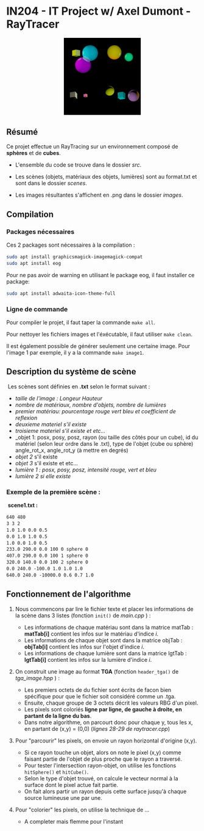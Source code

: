 # IN204 - IT Project w/ Axel Dumont - RayTracer

<div style="text-align: center;">
  <img src="images/mosaic.png" alt="texte alternatif de l'image" width="40%" height="40%">
</div>

## Résumé

Ce projet effectue un RayTracing sur un environnement composé de **sphères** et de **cubes**.

 - L'ensemble du code se trouve dans le dossier _src_.

 - Les scènes (objets, matériaux des objets, lumières) sont au format.txt et sont dans le dossier _scenes_.
 
 - Les images résultantes s'affichent en .png dans le dossier _images_.


## Compilation

### Packages nécessaires

Ces 2 packages sont nécessaires à la compilation :
​
```bash
sudo apt install graphicsmagick-imagemagick-compat
sudo apt install eog
```
Pour ne pas avoir de warning en utilisant le package eog, il faut installer ce package:

```bash
sudo apt install adwaita-icon-theme-full
```

### Ligne de commande

Pour compiler le projet, il faut taper la commande `make all`. 

Pour nettoyer les fichiers images et l'éxécutable, il faut utiliser `make clean`.

Il est également possible de générer seulement une certaine image. Pour l'image 1 par exemple, il y a la commande `make image1`.

## Description du système de scène 
​ 
Les scènes sont définies en **.txt** selon le format suivant :

*  _taille de l'image : Longeur Hauteur_ 
* _nombre de matériaux, nombre d'objets, nombre de lumières_
* _premier matériau: pourcentage rouge vert bleu et coefficient de reflexion_
* _deuxieme materiel s'il existe_
* _troisieme materiel s'il existe et etc..._ 
* _objet 1: posx, posy, posz, rayon (ou taille des côtés pour un cube), id du matériel (selon leur ordre dans le .txt), type de l'objet (cube ou sphère) angle_rot_x, angle_rot_y (à mettre en degrés)
*  _objet 2_ s'il existe
* _objet 3_ s'il existe et etc...
* _lumière 1 : posx, posy, posz, intensité rouge, vert et bleu_
* _lumière 2 si elle existe_

### Exemple de la première scène :
​
**scene1.txt :**
```txt
640 480                            
3 3 2                             
1.0 1.0 0.0 0.5                    
0.0 1.0 1.0 0.5                   
1.0 0.0 1.0 0.5                   
233.0 290.0 0.0 100 0 sphere 0    
407.0 290.0 0.0 100 1 sphere 0   
320.0 140.0 0.0 100 2 sphere 0     
0.0 240.0 -100.0 1.0 1.0 1.0 
640.0 240.0 -10000.0 0.6 0.7 1.0
```

## Fonctionnement de l'algorithme

1. Nous commencons par lire le fichier texte et placer les informations de la scène dans 3 listes (fonction `init()` de _main.cpp_ ) :
    - Les informations de chaque matériau sont dans la matrice matTab : **matTab[i]** contient les infos sur le matériau d'indice _i_.
    - Les informations de chaque objet sont dans la matrice objTab : **objTab[i]** contient les infos sur l'objet d'indice _i_.
    - Les informations de chaque lumière sont dans la matrice lgtTab : **lgtTab[i]** contient les infos sur la lumière d'indice _i_.

2. On construit une image au format **TGA** (fonction `header_tga()` de _tga_image.hpp_ ) :
    - Les premiers octets de du fichier sont écrits de facon bien spécifique pour que le fichier soit considéré comme un .tga.
    - Ensuite, chaque groupe de 3 octets décrit les valeurs RBG d'un pixel.
    - Les pixels sont coloriés **ligne par ligne, de gauche à droite, en partant de la ligne du bas**.
    - Dans notre algorithme, on parcourt donc pour chaque y, tous les x, en partant de (x,y) = (0,0) (_lignes 28-29 de raytracer.cpp_)

3. Pour "parcourir" les pixels, on envoie un rayon horizontal d'origine (x,y). 
    - Si ce rayon touche un objet, alors on note le pixel (x,y) comme faisant partie de l'objet de plus proche que le rayon a traversé.
    - Pour tester l'intersection rayon-objet, on utilise les fonctions `hitSphere()` et `hitCube()`.
    - Selon le type d'objet trouvé, on calcule le vecteur normal à la surface dont le pixel actue fait partie.
    - On fait alors partir un rayon depuis cette surface jusqu'à chaque source lumineuse une par une.

4. Pour "colorier" les pixels, on utilise la technique de ...
    - A completer mais flemme pour l'instant
